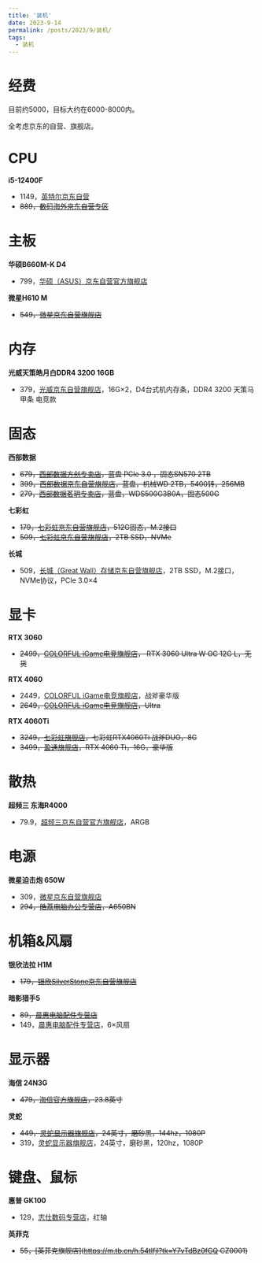 ```yaml
---
title: '装机'
date: 2023-9-14
permalink: /posts/2023/9/装机/
tags:
  - 装机
---
```



# 经费

目前约5000，目标大约在6000-8000内。

全考虑京东的自营、旗舰店。

# CPU

**i5-12400F**

- 1149，[英特尔京东自营](https://item.m.jd.com/product/100031035610.html)
- ~~889，[数码海外京东自营专区](https://mitem.jd.hk/product/100066264399.html)~~

# 主板

**华硕B660M-K D4**

- 799，[华硕（ASUS）京东自营官方旗舰店](https://item.m.jd.com/product/10056275164315.html)

**微星H610 M**

- ~~549，[微星京东自营旗舰店](https://item.m.jd.com/product/100032609732.html)~~

# 内存

**光威天策皓月白DDR4 3200 16GB**

- 379，[光威京东自营旗舰店](https://item.m.jd.com/product/100022451588.html)，16G×2，D4台式机内存条，DDR4 3200 天策马甲条 电竞款

# 固态

**西部数据**

- ~~679，[西部数据方创专卖店]( https://item.m.jd.com/product/10048038726435.html)，蓝盘 PCIe 3.0 ，固态SN570 2TB~~
- ~~399，[西部数据京东自营旗舰店](https://item.m.jd.com/product/100000961842.html)，蓝盘，机械WD 2TB，5400转，256MB~~
- ~~279，[西部数据茗玥专卖店](https://item.m.jd.com/product/37168097218.html)，蓝盘，WDS500G3B0A，固态500G~~

**七彩虹**

- ~~179，[七彩虹京东自营旗舰店](https://item.m.jd.com/product/100041006373.html)，512G固态，M.2接口~~
- ~~509，[七彩虹京东自营旗舰店](https://item.m.jd.com/product/100049404375.html)，2TB SSD，NVMe~~

**长城**

- 509，[长城（Great Wall）存储京东自营旗舰店](https://item.m.jd.com/product/100065841138.html)，2TB SSD，M.2接口，NVMe协议，PCIe 3.0×4

# 显卡

**RTX 3060**

- ~~2499，[COLORFUL iGame电竞旗舰店](https://item.m.jd.com/product/10069814133800.html)， RTX 3060 Ultra W OC 12G L，无货~~

**RTX 4060**

- 2449，[COLORFUL iGame电竞旗舰店](https://item.m.jd.com/product/10079109648894.html)，战斧豪华版
- ~~2649，[COLORFUL iGame电竞旗舰店]( https://item.m.jd.com/product/10084842445663.html)，Ultra~~

**RTX 4060Ti**

- ~~3249，[七彩虹旗舰店](https://item.m.jd.com/product/10082921831663.html)，七彩虹RTX4060Ti 战斧DUO，8G~~
- ~~3499，[盈通旗舰店](https://item.m.jd.com/product/10081631834318.html)，RTX 4060 Ti，16G，豪华版~~

# 散热

**超频三 东海R4000**

- 79.9，[超频三京东自营官方旗舰店](https://item.m.jd.com/product/100029411848.html)，ARGB

# 电源

**微星迫击炮 650W**

- 309，[微星京东自营旗舰店](https://item.m.jd.com/product/100025189182.html)
- ~~294，[皓荔电脑办公专营店](https://item.m.jd.com/product/10073541225460.html)，A650BN~~

# 机箱&风扇

**银欣法拉 H1M**

- ~~179，[银欣SilverStone京东自营旗舰店](https://item.m.jd.com/product/100015105578.html)~~

**暗影猎手5**

- ~~89，[晨惠电脑配件专营店](https://item.m.jd.com/product/10024522344467.html)~~
- 149，[晨惠电脑配件专营店](https://item.m.jd.com/product/10024522344476.html)，6×风扇


# 显示器

**海信 24N3G**

- ~~479，[海信官方旗舰店](https://item.m.jd.com/product/10039125208166.html)，23.8英寸~~

**灵蛇**

- ~~449，[灵蛇显示器旗舰店](https://item.m.jd.com/product/68888477679.html)，24英寸，磨砂黑，144hz，1080P~~
- 319，[灵蛇显示器旗舰店](https://item.m.jd.com/product/68888477679.html)，24英寸，磨砂黑，120hz，1080P

# 键盘、鼠标

**惠普 GK100**

- 129，[志仕数码专营店](https://item.m.jd.com/product/67376874895.html)，红轴

**英菲克**

- ~~55，[英菲克旗舰店](https://m.tb.cn/h.54tIfjl?tk=Y7vTdBz0fGQ CZ0001)~~





